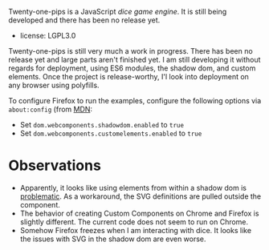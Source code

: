 
Twenty-one-pips is a JavaScript *dice game engine*. It is still being
developed and there has been no release yet.

- license: LGPL3.0

Twenty-one-pips is still very much a work in progress. There has been no
release yet and large parts aren't finished yet. I am still developing it
without regards for deployment, using ES6 modules, the shadow dom, and
custom elements. Once the project is release-worthy, I'l look into deployment
on any browser using polyfills.

To configure Firefox to run the examples, configure the following options via
`about:config` (from
[MDN](https://developer.mozilla.org/en-US/docs/Web/Web_Components/Using_custom_elements):

- Set `dom.webcomponents.shadowdom.enabled` to `true`
- Set `dom.webcomponents.customelements.enabled` to `true`

# Observations

- Apparently, it looks like using elements from within a shadow dom is
  [problematic](https://github.com/w3c/webcomponents/issues/179). As a
  workaround, the SVG definitions are pulled outside the component.
- The behavior of creating Custom Components on Chrome and Firefox is slightly
  different. The current code does not seem to run on Chrome.
- Somehow Firefox freezes when I am interacting with dice. It looks like the
  issues with SVG in the shadow dom are even worse.


